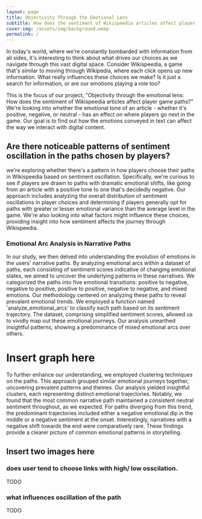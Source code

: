```yaml
---
layout: page
title: Objectivity Through the Emotional Lens
subtitle: How does the sentiment of Wikispeedia articles affect player game paths?
cover-img: /assets/img/background.webp
permalink: /
---
```


In today's world, where we're constantly bombarded with information from all sides, it's interesting to think about what drives our choices as we navigate through this vast digital space. Consider Wikispeedia, a game that's similar to moving through Wikipedia, where each click opens up new information. What really influences these choices we make? Is it just a search for information, or are our emotions playing a role too?

This is the focus of our project, "Objectivity through the emotional lens: How does the sentiment of Wikispeedia articles affect player game paths?" We're looking into whether the emotional tone of an article - whether it's positive, negative, or neutral - has an effect on where players go next in the game. Our goal is to find out how the emotions conveyed in text can affect the way we interact with digital content.

## Are there noticeable patterns of sentiment oscillation in the paths chosen by players?
we're exploring whether there's a pattern in how players choose their paths in Wikispeedia based on sentiment oscillation. Specifically, we're curious to see if players are drawn to paths with dramatic emotional shifts, like going from an article with a positive tone to one that's decidedly negative. Our approach includes analyzing the overall distribution of sentiment oscillations in player choices and determining if players generally opt for paths with greater or lesser emotional variance than the average level in the game. We're also looking into what factors might influence these choices, providing insight into how sentiment affects the journey through Wikispeedia.


### Emotional Arc Analysis in Narrative Paths

In our study, we then delved into understanding the evolution of emotions in the users' narrative paths. By analyzing emotional arcs within a dataset of paths, each consisting of sentiment scores indicative of changing emotional states, we aimed to uncover the underlying patterns in these narratives. We categorized the paths into five emotional transitions: positive to negative, negative to positive, positive to positive, negative to negative, and mixed emotions. Our methodology centered on analyzing these paths to reveal prevalent emotional trends. We employed a function named 'analyze_emotional_arcs' to classify each path based on its sentiment trajectory. The dataset, comprising simplified sentiment scores, allowed us to vividly map out these emotional journeys. Our analysis unearthed insightful patterns, showing a predominance of mixed emotional arcs over others. 
# Insert graph here
To further enhance our understanding, we employed clustering techniques on the paths. This approach grouped similar emotional journeys together, uncovering prevalent patterns and themes.
Our analysis yielded insightful clusters, each representing distinct emotional trajectories. Notably, we found that the most common narrative path maintained a consistent neutral sentiment throughout, as we expected. For paths diverging from this trend, the predominant trajectories included either a negative emotional dip in the middle or a negative sentiment at the onset. Interestingly, narratives with a negative shift towards the end were comparatively rare. These findings provide a clearer picture of common emotional patterns in storytelling.
## Insert two images here



### does user tend to choose links with high/ low osscilation.
TODO

### what influences oscillation of the path
TODO
